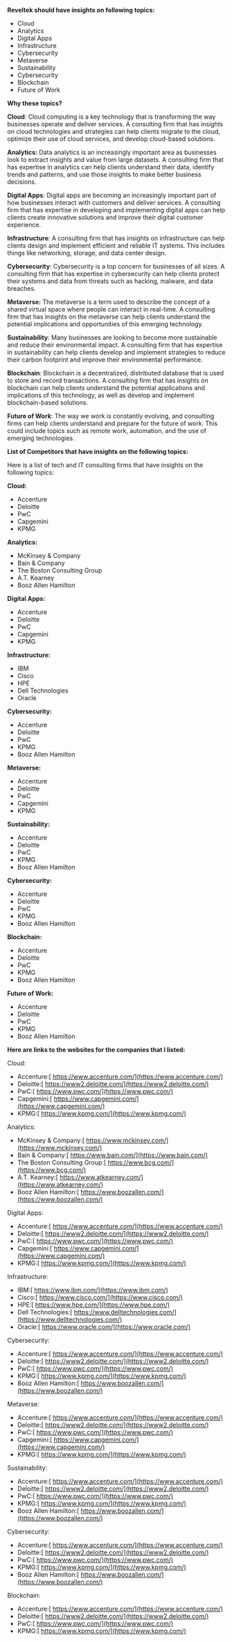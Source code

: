 
**Reveltek should have insights on following topics:**



* Cloud
* Analytics
* Digital Apps
* Infrastructure
* Cybersecurity
* Metaverse 
* Sustainability 
* Cybersecurity 
* Blockchain 
* Future of Work

**Why these topics?**

**Cloud**: Cloud computing is a key technology that is transforming the way businesses operate and deliver services. A consulting firm that has insights on cloud technologies and strategies can help clients migrate to the cloud, optimize their use of cloud services, and develop cloud-based solutions.

**Analytics:** Data analytics is an increasingly important area as businesses look to extract insights and value from large datasets. A consulting firm that has expertise in analytics can help clients understand their data, identify trends and patterns, and use those insights to make better business decisions.

**Digital Apps**: Digital apps are becoming an increasingly important part of how businesses interact with customers and deliver services. A consulting firm that has expertise in developing and implementing digital apps can help clients create innovative solutions and improve their digital customer experience.

**Infrastructure**: A consulting firm that has insights on infrastructure can help clients design and implement efficient and reliable IT systems. This includes things like networking, storage, and data center design.

**Cybersecurity**: Cybersecurity is a top concern for businesses of all sizes. A consulting firm that has expertise in cybersecurity can help clients protect their systems and data from threats such as hacking, malware, and data breaches.

**Metaverse:** The metaverse is a term used to describe the concept of a shared virtual space where people can interact in real-time. A consulting firm that has insights on the metaverse can help clients understand the potential implications and opportunities of this emerging technology.

**Sustainability**: Many businesses are looking to become more sustainable and reduce their environmental impact. A consulting firm that has expertise in sustainability can help clients develop and implement strategies to reduce their carbon footprint and improve their environmental performance.

**Blockchain**: Blockchain is a decentralized, distributed database that is used to store and record transactions. A consulting firm that has insights on blockchain can help clients understand the potential applications and implications of this technology, as well as develop and implement blockchain-based solutions.

**Future of Work**: The way we work is constantly evolving, and consulting firms can help clients understand and prepare for the future of work. This could include topics such as remote work, automation, and the use of emerging technologies.

**List of Competitors that have insights on the following topics:**

Here is a list of tech and IT consulting firms that have insights on the following topics:

**Cloud:**



* Accenture
* Deloitte
* PwC
* Capgemini
* KPMG

**Analytics:**



* McKinsey & Company
* Bain & Company
* The Boston Consulting Group
* A.T. Kearney
* Booz Allen Hamilton

**Digital Apps:**



* Accenture
* Deloitte
* PwC
* Capgemini
* KPMG

**Infrastructure:**



* IBM
* Cisco
* HPE
* Dell Technologies
* Oracle

**Cybersecurity:**



* Accenture
* Deloitte
* PwC
* KPMG
* Booz Allen Hamilton

**Metaverse:**



* Accenture
* Deloitte
* PwC
* Capgemini
* KPMG

**Sustainability:**



* Accenture
* Deloitte
* PwC
* KPMG
* Booz Allen Hamilton

**Cybersecurity:**



* Accenture
* Deloitte
* PwC
* KPMG
* Booz Allen Hamilton

**Blockchain:**



* Accenture
* Deloitte
* PwC
* KPMG
* Booz Allen Hamilton

**Future of Work:**



* Accenture
* Deloitte
* PwC
* KPMG
* Booz Allen Hamilton

**Here are links to the websites for the companies that I listed:**

Cloud:



* Accenture:[ https://www.accenture.com/](https://www.accenture.com/)
* Deloitte:[ https://www2.deloitte.com/](https://www2.deloitte.com/)
* PwC:[ https://www.pwc.com/](https://www.pwc.com/)
* Capgemini:[ https://www.capgemini.com/](https://www.capgemini.com/)
* KPMG:[ https://www.kpmg.com/](https://www.kpmg.com/)

Analytics:



* McKinsey & Company:[ https://www.mckinsey.com/](https://www.mckinsey.com/)
* Bain & Company:[ https://www.bain.com/](https://www.bain.com/)
* The Boston Consulting Group:[ https://www.bcg.com/](https://www.bcg.com/)
* A.T. Kearney:[ https://www.atkearney.com/](https://www.atkearney.com/)
* Booz Allen Hamilton:[ https://www.boozallen.com/](https://www.boozallen.com/)

Digital Apps:



* Accenture:[ https://www.accenture.com/](https://www.accenture.com/)
* Deloitte:[ https://www2.deloitte.com/](https://www2.deloitte.com/)
* PwC:[ https://www.pwc.com/](https://www.pwc.com/)
* Capgemini:[ https://www.capgemini.com/](https://www.capgemini.com/)
* KPMG:[ https://www.kpmg.com/](https://www.kpmg.com/)

Infrastructure:



* IBM:[ https://www.ibm.com/](https://www.ibm.com/)
* Cisco:[ https://www.cisco.com/](https://www.cisco.com/)
* HPE:[ https://www.hpe.com/](https://www.hpe.com/)
* Dell Technologies:[ https://www.delltechnologies.com/](https://www.delltechnologies.com/)
* Oracle:[ https://www.oracle.com/](https://www.oracle.com/)

Cybersecurity:



* Accenture:[ https://www.accenture.com/](https://www.accenture.com/)
* Deloitte:[ https://www2.deloitte.com/](https://www2.deloitte.com/)
* PwC:[ https://www.pwc.com/](https://www.pwc.com/)
* KPMG:[ https://www.kpmg.com/](https://www.kpmg.com/)
* Booz Allen Hamilton:[ https://www.boozallen.com/](https://www.boozallen.com/)

Metaverse:



* Accenture:[ https://www.accenture.com/](https://www.accenture.com/)
* Deloitte:[ https://www2.deloitte.com/](https://www2.deloitte.com/)
* PwC:[ https://www.pwc.com/](https://www.pwc.com/)
* Capgemini:[ https://www.capgemini.com/](https://www.capgemini.com/)
* KPMG:[ https://www.kpmg.com/](https://www.kpmg.com/)

Sustainability:



* Accenture:[ https://www.accenture.com/](https://www.accenture.com/)
* Deloitte:[ https://www2.deloitte.com/](https://www2.deloitte.com/)
* PwC:[ https://www.pwc.com/](https://www.pwc.com/)
* KPMG:[ https://www.kpmg.com/](https://www.kpmg.com/)
* Booz Allen Hamilton:[ https://www.boozallen.com/](https://www.boozallen.com/)

Cybersecurity:



* Accenture:[ https://www.accenture.com/](https://www.accenture.com/)
* Deloitte:[ https://www2.deloitte.com/](https://www2.deloitte.com/)
* PwC:[ https://www.pwc.com/](https://www.pwc.com/)
* KPMG:[ https://www.kpmg.com/](https://www.kpmg.com/)
* Booz Allen Hamilton:[ https://www.boozallen.com/](https://www.boozallen.com/)

Blockchain:



* Accenture:[ https://www.accenture.com/](https://www.accenture.com/)
* Deloitte:[ https://www2.deloitte.com/](https://www2.deloitte.com/)
* PwC:[ https://www.pwc.com/](https://www.pwc.com/)
* KPMG:[ https://www.kpmg.com/](https://www.kpmg.com/)
